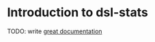 # Introduction to dsl-stats

TODO: write [great documentation](http://jacobian.org/writing/what-to-write/)
